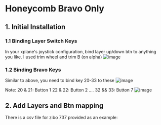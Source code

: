 # Honeycomb Bravo Only
## 1. Initial Installation
### 1.1 Binding Layer Switch Keys
In your xplane's joystick configuration, bind layer up/down btn to anything you like. I used trim wheel and trim B (on alpha)
![image](https://github.com/user-attachments/assets/97618897-ecf1-42c9-b012-5c964cfef9a7)

### 1.2 Binding Bravo Keys
Similar to above, you need to bind key 20-33 to these
![image](https://github.com/user-attachments/assets/58583676-897b-498a-9b1a-efcb4f41447c)

Note:
20 & 21: Button 1
22 & 22: Button 2
....
32 && 33: Button 7
![image](https://github.com/user-attachments/assets/5c02c166-0684-4401-833e-c4f1b93f7896)

## 2. Add Layers and Btn mapping
There is a csv file for zibo 737 provided as an example:

